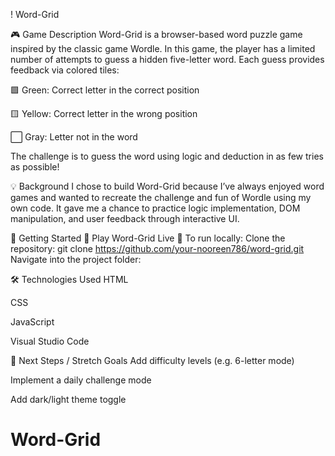 ! Word-Grid

🎮 Game Description
Word-Grid is a browser-based word puzzle game inspired by the classic game Wordle. In this game, the player has a limited number of attempts to guess a hidden five-letter word. Each guess provides feedback via colored tiles:

🟩 Green: Correct letter in the correct position

🟨 Yellow: Correct letter in the wrong position

⬜ Gray: Letter not in the word

The challenge is to guess the word using logic and deduction in as few tries as possible!

💡 Background
I chose to build Word-Grid because I’ve always enjoyed word games and wanted to recreate the challenge and fun of Wordle using my own code. It gave me a chance to practice logic implementation, DOM manipulation, and user feedback through interactive UI.

🚀 Getting Started
🔗 Play Word-Grid Live
📁 To run locally:
Clone the repository:
git clone https://github.com/your-nooreen786/word-grid.git
Navigate into the project folder:

🛠️ Technologies Used
HTML

CSS

JavaScript

Visual Studio Code

🔮 Next Steps / Stretch Goals
Add difficulty levels (e.g. 6-letter mode)

Implement a daily challenge mode

Add dark/light theme toggle


# Word-Grid
